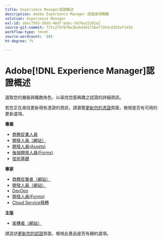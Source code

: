 ```yaml
---
title: Experience Manager認證概述
description: Adobe Experience Manager 認證選項概觀
solution: Experience Manager
exl-id: abec7565-58dd-46d7-bebc-5676a22201e2
source-git-commit: 73fc27bf870e3bebd4d1736e772b4c8355ef1d1b
workflow-type: tm+mt
source-wordcount: '101'
ht-degree: 7%

---
```


# Adobe[!DNL Experience Manager]認證概述

選取您的層級與職務角色，以尋找您感興趣之認證的詳細資訊。

若您正在尋找更新現有憑證的資訊，請瀏覽[更新您的憑證](/help/certifications/renew.md)頁面，檢視是否有可用的更新選項。

**專業**

* [商務從業人員](/help/certifications/aem/aem-p-business.md) <!--AD0-E126-->
* [開發人員（網站）](/help/certifications/aem/aem-sites-p-developer.md) <!--AD0-E123-->
* [開發人員(Assets)](/help/certifications/aem/aem-assets-p-developer.md) <!--AD0-E129-->
* [後端開發人員(Forms)](/help/certifications/aem/aem-forms-p-bedeveloper.md) <!--AD0-E127-->
* [技術基礎](/help/certifications/aem/aem-p-foundations.md) <!--AD0-E132-->

**專家**

* [商務從業者（網站）](/help/certifications/aem/aem-sites-e-business.md) <!--AD0-E121-->
* [開發人員（網站）](/help/certifications/aem/aem-sites-e-developer.md) <!--AD0-E134-->
* [DevOps](/help/certifications/aem/aem-devops-e-engineer.md) <!--AD0-E124-->
* [開發人員(Forms)](/help/certifications/aem/aem-forms-e-developer.md) <!--AD0-E125-->
* [Cloud Service移轉](/help/certifications/aem/aem-cs-e-migration.md) <!--AD0-E136-->

**主版**

* [架構者（網站）](/help/certifications/aem/aem-sites-m-architect.md) <!--AD0-E117-->

請造訪[更新您的認證](/help/certifications/renew.md)頁面，檢視此產品是否有續約選項。